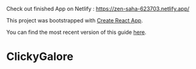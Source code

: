 Check out finished App on Netlify : https://zen-saha-623703.netlify.app/

This project was bootstrapped with [Create React App](https://github.com/facebookincubator/create-react-app).

You can find the most recent version of this guide [here](https://github.com/facebookincubator/create-react-app/blob/master/packages/react-scripts/template/README.md).

# ClickyGalore
